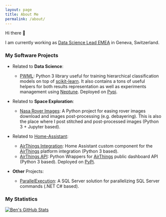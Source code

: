 ```yaml
---
layout: page
title: About Me
permalink: /about/
---
```


Hi there 👋

I am currently working as [Data Science Lead EMEA](https://www.linkedin.com/in/braibaud/) in Geneva, Switzerland.

### My Software Projects

- Related to **Data Science**:
	
	- [PWML](https://github.com/braibaud/pwml): Python 3 library useful for training hierarchical classification models on top of [scikit-learn](https://scikit-learn.org/). It also contains a tons of useful helpers for both results representation as well as experiments management using [Neptune](https://neptune.ai/). Deployed on [Pypi](https://pypi.org/project/Pwml/).
	
- Related to **Space Exploration**:

  - [Nasa Rover Images](https://github.com/braibaud/nasa-rover-images): A Python project for easing rover images download and images post-processing (e.g. debayering). This is also the place where I post stitched and post-processed images (Python 3 + Jupyter based).

- Related to [Home-Assistant](https://www.home-assistant.io/):

  - [AirThings Integration](https://github.com/braibaud/airthings_integration): Home Assistant custom component for the [AirThings](https://www.airthings.com/) platform integration (Python 3 based).
  - [AirThings API](https://github.com/braibaud/airthings-api): Python Wrappers for [AirThings](https://www.airthings.com/) public dashboard API (Python 3 based). Deployed on [PyPi](https://pypi.org/project/AirThings-API/).

- **Other** Projects:

  - [ParallelExecution](https://github.com/braibaud/ParallelExecution): A SQL Server solution for parallelizing SQL Server commands (.NET C# based).

### My Statistics

[![Ben's GitHub Stats](https://github-readme-stats.vercel.app/api?username=braibaud&count_private=true&show_icons=true&custom_title=Github&card_width=450)](https://github.com/braibaud/braibaud)
